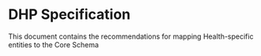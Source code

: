 # DHP Specification

This document contains the recommendations for mapping Health-specific entities to the Core Schema
